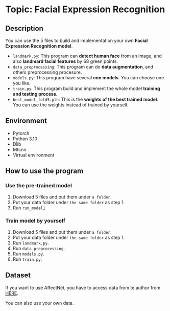 # Topic: Facial Expression Recognition

## Description
You can use the 5 files to build and implementation your own **Facial Expression Recognition model**.
- `landmark.py`: This program can **detect human face** from an image, and also **landmard facial features** by 68 green points.
- `data_preprocessing`: This program can do **data augmentation**, and others preprocessing procesure.
- `models.py`: This program have several **cnn models**. You can choose one you like.
- `train.py`: This program build and implement the whole model **training and testing process**.
- `best_model_fold5.pth`: This is the **weights of the best trained model**. You can use the weights instead of trained by yourself.

## Environment
- Pytorch
- Python 3.10
- Dlib
- Mtcnn
- Virtual environment

## How to use the program

### Use the pre-trained model

1. Download 5 files and put them under `a folder`.
2. Put your data folder under `the same folder` as step 1.
3. Run `run_model1`

### Train model by yourself
1. Download 5 files and put them under `a folder`.
2. Put your data folder under `the same folder` as step 1.
3. Run `landmark.py`.
4. Run `data_preprocessing`.
5. Run `models.py`.
6. Run `train.py`.

## Dataset
If you want to use AffectNet, you have to access data from te author from [HERE](http://mohammadmahoor.com/affectnet-request-form/).

You can also use your own data.
